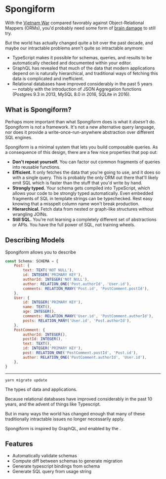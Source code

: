 # Spongiform

With the [Vietnam War](http://blogs.tedneward.com/post/the-vietnam-of-computer-science/) compared
favorably against Object-Relational Mappers (ORMs), you'd probably need some form of
[brain damage](https://en.wikipedia.org/wiki/Transmissible_spongiform_encephalopathy) to still try.

But the world has actually changed quite a bit over the past decade, and maybe our intractable
problems aren't quite so intractable anymore:

-   TypeScript makes it possible for schemas, queries, and results to be automatically checked and
    documented within your editor.
-   GraphQL has revealed that much of the data that modern applications depend on is naturally
    hierarchical, and traditional ways of fetching this data is complicated and inefficient.
-   Relational databases have improved considerably in the past 5 years— notably with the
    introduction of JSON Aggregation functions (Postgres 9.3 in 2013, MySQL 8.0 in 2016, SQLite in
    2016).

## What is Spongiform?

Perhaps more important than what Spongiform does is what it _doesn't_ do. Spongiform is not a
framework. It's not a new alternative query language, nor does it provide a write-once-run-anywhere
abstraction over different SQL engines.

Spongiform is a minimal system that lets you build composable queries. As a consequence of this
design, there are a few nice properties that pop out:

-   **Don't repeat yourself.** You can factor out common fragments of queries into reusable
    functions.
-   **Efficient.** It only fetches the data that you're going to use, and it does so with a single
    query. This is probably the only ORM out there that'll likely emit SQL which is faster than the
    stuff that you'd write by hand.
-   **Strongly typed.** Your schema gets compiled into TypeScript, which allows your code to be
    strongly typed automatically. Even embedded fragments of SQL in template strings can be
    typechecked. Rest easy knowing that a misspelt column name won't break production.
-   **Hierarchical.** Fetch data from nested or graph-like structures without wrangling JOINs.
-   **Still SQL.** You're not learning a completely different set of abstractions or APIs. You have
    the full power of SQL, not training wheels.

## Describing Models

Spongiform allows you to describe

```js
const Schema: SCHEMA = {
    Post: {
        text: TEXT('NOT NULL'),
        id: INTEGER('PRIMARY KEY'),
        authorId: INTEGER('NOT NULL'),
        author: RELATION_ONE('Post.authorId', 'User.id'),
        comments: RELATION_MANY('Post.id', 'PostComment.postId'),
    },
    User: {
        id: INTEGER('PRIMARY KEY'),
        name: TEXT(),
        age: INTEGER(),
        comments: RELATION_MANY('User.id', 'PostComment.authorId'),
        posts: RELATION_MANY('User.id', 'Post.authorId'),
    },
    PostComment: {
        authorId: INTEGER(),
        postId: INTEGER(),
        text: TEXT(),
        id: INTEGER('PRIMARY KEY'),
        post: RELATION_ONE('PostComment.postId', 'Post.id'),
        author: RELATION_ONE('PostComment.authorId', 'User.id'),
    },
}
```

---

`yarn migrate update`

The types of data and applications.

Because relational databases have improved considerably in the past 10 years, and the advent of
things like Typescript.

But in many ways the world has changed enough that many of these traditionally intractable issues no
longer necessarily apply.

Spongiform is inspired by GraphQL, and enabled by the .

## Features

-   Automatically validate schemas
-   Compute diff between schemas to generate migration
-   Generate typescript bindings from schema
-   Generate SQL query from usage string

